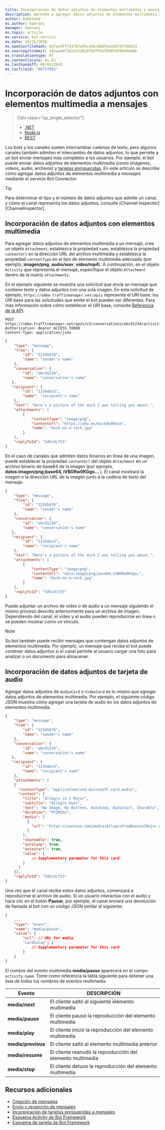```yaml
---
title: Incorporación de datos adjuntos de elementos multimedia a mensajes | Microsoft Docs
description: Aprenda a agregar datos adjuntos de elementos multimedia a mensajes mediante el servicio Bot Connector.
author: RobStand
ms.author: kamrani
manager: kamrani
ms.topic: article
ms.service: bot-service
ms.date: 10/25/2018
ms.openlocfilehash: 03facdff733787e95ca3bc68dfee15d747340453
ms.sourcegitcommit: a1eaa44f182a7210197bd793250907df00e9edab
ms.translationtype: HT
ms.contentlocale: es-ES
ms.lasthandoff: 08/03/2019
ms.locfileid: "68757092"
---
```

# <a name="add-media-attachments-to-messages"></a>Incorporación de datos adjuntos con elementos multimedia a mensajes
> [!div class="op_single_selector"]
> - [.NET](../dotnet/bot-builder-dotnet-add-media-attachments.md)
> - [Node.js](../nodejs/bot-builder-nodejs-send-receive-attachments.md)
> - [REST](../rest-api/bot-framework-rest-connector-add-media-attachments.md)

Los bots y los canales suelen intercambiar cadenas de texto, pero algunos canales también admiten el intercambio de datos adjuntos, lo que permite a un bot enviar mensajes más completos a los usuarios. Por ejemplo, el bot puede enviar datos adjuntos de elementos multimedia (como imágenes, vídeos, audio, archivos) y [tarjetas enriquecidas](bot-framework-rest-connector-add-rich-cards.md). En este artículo se describe cómo agregar datos adjuntos de elementos multimedia a mensajes mediante el servicio Bot Connector.

> [!TIP]
> Para determinar el tipo y el número de datos adjuntos que admite un canal, y cómo el canal representa los datos adjuntos, consulte [Channel Inspector][ChannelInspector].

## <a name="add-a-media-attachment"></a>Incorporación de datos adjuntos con elementos multimedia  

Para agregar datos adjuntos de elementos multimedia a un mensaje, cree un objeto `Attachment`, establezca la propiedad `name`, establezca la propiedad `contentUrl` en la dirección URL del archivo multimedia y establezca la propiedad `contentType` en el tipo de elemento multimedia adecuado (por ejemplo, **imagen/png**, **audio/wav**, **video/mp4**). A continuación, en el objeto `Activity` que representa el mensaje, especifique el objeto `Attachment` dentro de la matriz `attachments`. 

En el ejemplo siguiente se muestra una solicitud que envía un mensaje que contiene texto y datos adjuntos con una sola imagen. En esta solicitud de ejemplo, `https://smba.trafficmanager.net/apis` representa el URI base; los URI base para las solicitudes que emite el bot pueden ser diferentes. Para más información sobre cómo establecer el URI base, consulte [Referencia de la API](bot-framework-rest-connector-api-reference.md#base-uri).

```http
POST https://smba.trafficmanager.net/apis/v3/conversations/abcd1234/activities/5d5cdc723
Authorization: Bearer ACCESS_TOKEN
Content-Type: application/json
```

```json
{
    "type": "message",
    "from": {
        "id": "12345678",
        "name": "sender's name"
    },
    "conversation": {
        "id": "abcd1234",
        "name": "conversation's name"
   },
   "recipient": {
        "id": "1234abcd",
        "name": "recipient's name"
    },
    "text": "Here's a picture of the duck I was telling you about.",
    "attachments": [
        {
            "contentType": "image/png",
            "contentUrl": "https://aka.ms/DuckOnARock",
            "name": "duck-on-a-rock.jpg"
        }
    ],
    "replyToId": "5d5cdc723"
}
```

En el caso de canales que admiten datos binarios en línea de una imagen, puede establecer la propiedad `contentUrl` del objeto `Attachment` en un archivo binario de base64 de la imagen (por ejemplo, **datos:imagen/png;base64, iVBORw0KGgo...** ). El canal mostrará la imagen o la dirección URL de la imagen junto a la cadena de texto del mensaje.

```json
{
    "type": "message",
    "from": {
        "id": "12345678",
        "name": "sender's name"
    },
    "conversation": {
        "id": "abcd1234",
        "name": "conversation's name"
   },
   "recipient": {
        "id": "1234abcd",
        "name": "recipient's name"
    },
    "text": "Here's a picture of the duck I was telling you about.",
    "attachments": [
        {
            "contentType": "image/png",
            "contentUrl": "data:image/png;base64,iVBORw0KGgo…",
            "name": "duck-on-a-rock.jpg"
        }
    ],
    "replyToId": "5d5cdc723"
}
```

Puede adjuntar un archivo de vídeo o de audio a un mensaje siguiendo el mismo proceso descrito anteriormente para un archivo de imagen. Dependiendo del canal, el vídeo y el audio pueden reproducirse en línea o se pueden mostrar como un vínculo.

> [!NOTE] 
> Su bot también puede recibir mensajes que contengan datos adjuntos de elementos multimedia.
> Por ejemplo, un mensaje que recibe el bot puede contener datos adjuntos si el canal permite al usuario cargar una foto para analizar o un documento para almacenar.

## <a name="add-an-audiocard-attachment"></a>Incorporación de datos adjuntos de tarjeta de audio

Agregar datos adjuntos de `AudioCard` o `VideoCard` es lo mismo que agregar datos adjuntos de elementos multimedia. Por ejemplo, el siguiente código JSON muestra cómo agregar una tarjeta de audio en los datos adjuntos de elementos multimedia.

```json
{
    "type": "message",
    "from": {
        "id": "12345678",
        "name": "sender's name"
    },
    "conversation": {
        "id": "abcd1234",
        "name": "conversation's name"
   },
   "recipient": {
        "id": "1234abcd",
        "name": "recipient's name"
    },
    "attachments": [
    {
      "contentType": "application/vnd.microsoft.card.audio",
      "content": {
        "title": "Allegro in C Major",
        "subtitle": "Allegro Duet",
        "text": "No Image, No Buttons, Autoloop, Autostart, Sharable",
        "duration": "PT2M55S",
        "media": [
          {
            "url": "https://contoso.com/media/AllegrofromDuetinCMajor.mp3"
          }
        ],
        "shareable": true,
        "autoloop": true,
        "autostart": true,
        "value": {
            // Supplementary parameter for this card
        }
      }
    }],
    "replyToId": "5d5cdc723"
}
```

Una vez que el canal recibe estos datos adjuntos, comenzará a reproducirse el archivo de audio. Si un usuario interactúa con el audio y hace clic en el botón **Pausar**, por ejemplo, el canal enviará una devolución de llamada al bot con un código JSON similar al siguiente:

```json
{
    ...
    "type": "event",
    "name": "media/pause",
    "value": {
        "url": // URL for media
        "cardValue": {
            // Supplementary parameter for this card
        }
    }
}
```

El nombre del evento multimedia **media/pause** aparecerá en el campo `activity.name`. Tome como referencia la tabla siguiente para obtener una lista de todos los nombres de eventos multimedia.

| Evento | DESCRIPCIÓN |
| ---- | ---- |
| **media/next** | El cliente saltó al siguiente elemento multimedia |
| **media/pause** | El cliente pausó la reproducción del elemento multimedia |
| **media/play** | El cliente inició la reproducción del elemento multimedia |
| **media/previous** | El cliente saltó al elemento multimedia anterior |
| **media/resume** | El cliente reanudó la reproducción del elemento multimedia |
| **media/stop** | El cliente detuvo la reproducción del elemento multimedia |

## <a name="additional-resources"></a>Recursos adicionales

- [Creación de mensajes](bot-framework-rest-connector-create-messages.md)
- [Envío y recepción de mensajes](bot-framework-rest-connector-send-and-receive-messages.md)
- [Incorporación de tarjetas enriquecidas a mensajes](bot-framework-rest-connector-add-rich-cards.md)
- [Esquema Activity de Bot Framework](https://aka.ms/botSpecs-activitySchema)
- [Esquema de tarjeta de Bot Framework](https://aka.ms/botSpecs-cardSchema)
